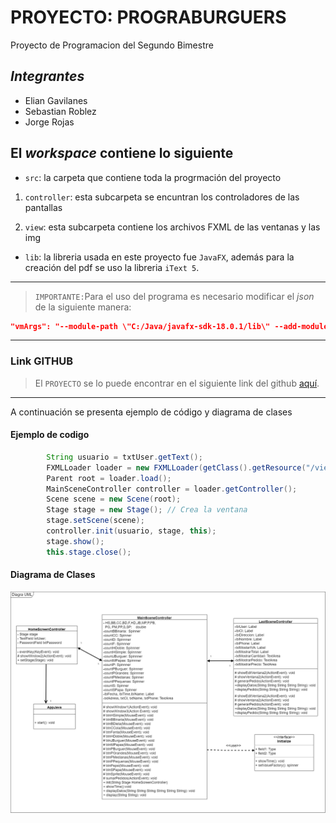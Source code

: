 # PROYECTO: PROGRABURGUERS

Proyecto de Programacion del Segundo Bimestre

## *Integrantes*

* Elian Gavilanes
* Sebastian Roblez
* Jorge Rojas

## El *workspace* contiene lo siguiente

* `src`: la carpeta que contiene toda la progrmación del proyecto

1. `controller`: esta subcarpeta se encuntran los controladores de las pantallas

2. `view`: esta subcarpeta contiene los archivos FXML de las ventanas y las img

* `lib`: la libreria usada en este proyecto fue `JavaFX`, además para la creación del pdf se uso la libreria `iText 5`.

___
> `IMPORTANTE:`Para el uso del programa es necesario modificar el *json* de la siguiente manera:

``` json
"vmArgs": "--module-path \"C:/Java/javafx-sdk-18.0.1/lib\" --add-modules javafx.controls,javafx.fxml"
```

___

### Link GITHUB

>El `PROYECTO` se lo puede encontrar en el siguiente link del github [aquí](https://github.com/elian18/FirstJavaFXProject.git "FirstJavaFXProject").
___
A continuación se presenta ejemplo de código y diagrama de clases

#### Ejemplo de codigo

``` java
        String usuario = txtUser.getText();
        FXMLLoader loader = new FXMLLoader(getClass().getResource("/view/Window2.fxml"));
        Parent root = loader.load();
        MainSceneController controller = loader.getController();
        Scene scene = new Scene(root);
        Stage stage = new Stage(); // Crea la ventana
        stage.setScene(scene);
        controller.init(usuario, stage, this);
        stage.show();
        this.stage.close();
```

#### Diagrama de Clases

![DiagramadeClases](src/design/DiagramaDeClases.png)
